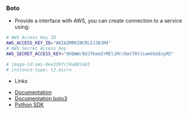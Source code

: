 ### Boto

* Provide a interface with AWS, you can create connection to a service using:
```bash
# AWS Access Key ID
AWS_ACCESS_KEY_ID="AKIAZMRKINCRLSJJBJM4"
# AWS Secret Access Key
AWS_SECRET_ACCESS_KEY="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"

# image-id:ami-0ee23bfc74a881de5
# instance-type: t2.micro
```

* Links

- [Documentation](https://boto.cloudhackers.com/en/latest/ec2_tut.html)
- [Documentation boto3](https://boto3.amazonaws.com/v1/documentation/api/latest/guide/quickstart.html#installation)
- [Python SDK](https://aws.amazon.com/developer/tools/#IDE_and_IDE_Toolkits)